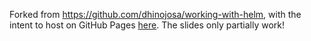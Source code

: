 Forked from https://github.com/dhinojosa/working-with-helm, with the intent to host on GitHub Pages [here](https://dpatterson-sf.github.io/working-with-helm/). The slides only partially work!
